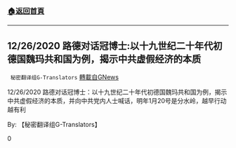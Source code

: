 ###  [:house:返回首頁](https://github.com/ourhimalayas/txt)
---

## 12/26/2020 路德对话冠博士:以十九世纪二十年代初德国魏玛共和国为例，揭示中共虚假经济的本质
` 秘密翻译组G-Translators` [轉載自GNews](https://gnews.org/zh-hans/694501/)

12/26/2020 路德对话冠博士：以十九世纪二十年代初德国魏玛共和国为例，揭示中共虚假经济的本质，并向中共党内人士喊话，明年1月20号是分水岭，越早行动越有利



By: 【秘密翻译组G-Translators】

0
